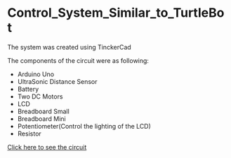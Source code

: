 # Control_System_Similar_to_TurtleBot
The system was created using TinckerCad

The components of the circuit were as following:

- Arduino Uno
- UltraSonic Distance Sensor
- Battery
- Two DC Motors
- LCD 
- Breadboard Small
- Breadboard Mini
- Potentiometer(Control the lighting of the LCD)
- Resistor

[Click here to see the circuit](https://www.tinkercad.com/things/fXz71UguFjK)
